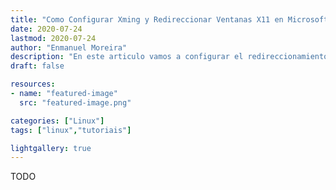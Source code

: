 ```yaml
---
title: "Como Configurar Xming y Redireccionar Ventanas X11 en Microsoft Windows"
date: 2020-07-24
lastmod: 2020-07-24
author: "Enmanuel Moreira"
description: "En este articulo vamos a configurar el redireccionamiento de X11 a Microsoft Windows, usando Xming y SSH."
draft: false

resources:
- name: "featured-image"
  src: "featured-image.png"

categories: ["Linux"]
tags: ["linux","tutoriais"]

lightgallery: true
---
```


TODO